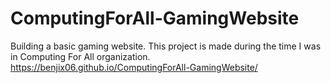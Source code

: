 # ComputingForAll-GamingWebsite
Building a basic gaming website. This project is made during the time I was in Computing For All organization.
https://benjix06.github.io/ComputingForAll-GamingWebsite/
